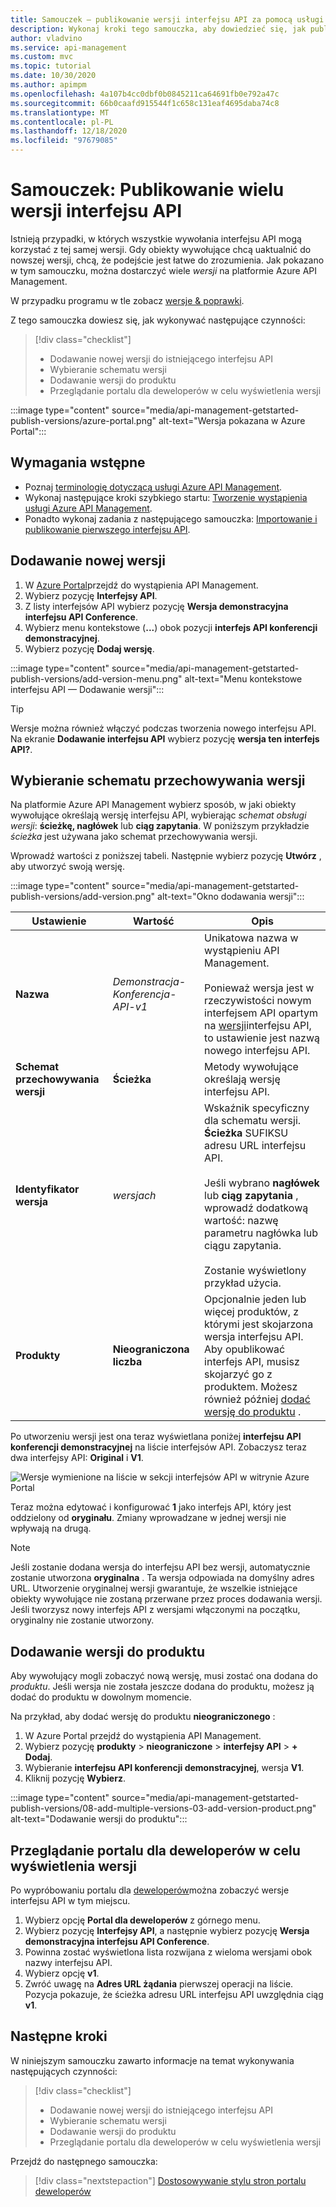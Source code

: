 ```yaml
---
title: Samouczek — publikowanie wersji interfejsu API za pomocą usługi Azure API Management
description: Wykonaj kroki tego samouczka, aby dowiedzieć się, jak publikować wiele wersji interfejsu API w API Management.
author: vladvino
ms.service: api-management
ms.custom: mvc
ms.topic: tutorial
ms.date: 10/30/2020
ms.author: apimpm
ms.openlocfilehash: 4a107b4cc0dbf0b0845211ca64691fb0e792a47c
ms.sourcegitcommit: 66b0caafd915544f1c658c131eaf4695daba74c8
ms.translationtype: MT
ms.contentlocale: pl-PL
ms.lasthandoff: 12/18/2020
ms.locfileid: "97679085"
---
```

# <a name="tutorial-publish-multiple-versions-of-your-api"></a>Samouczek: Publikowanie wielu wersji interfejsu API 

Istnieją przypadki, w których wszystkie wywołania interfejsu API mogą korzystać z tej samej wersji. Gdy obiekty wywołujące chcą uaktualnić do nowszej wersji, chcą, że podejście jest łatwe do zrozumienia. Jak pokazano w tym samouczku, można dostarczyć wiele *wersji* na platformie Azure API Management. 

W przypadku programu w tle zobacz [wersje & poprawki](https://azure.microsoft.com/blog/versions-revisions/).

Z tego samouczka dowiesz się, jak wykonywać następujące czynności:

> [!div class="checklist"]
> * Dodawanie nowej wersji do istniejącego interfejsu API
> * Wybieranie schematu wersji
> * Dodawanie wersji do produktu
> * Przeglądanie portalu dla deweloperów w celu wyświetlenia wersji

:::image type="content" source="media/api-management-getstarted-publish-versions/azure-portal.png" alt-text="Wersja pokazana w Azure Portal":::

## <a name="prerequisites"></a>Wymagania wstępne

+ Poznaj [terminologię dotyczącą usługi Azure API Management](api-management-terminology.md).
+ Wykonaj następujące kroki szybkiego startu: [Tworzenie wystąpienia usługi Azure API Management](get-started-create-service-instance.md).
+ Ponadto wykonaj zadania z następującego samouczka: [Importowanie i publikowanie pierwszego interfejsu API](import-and-publish.md).

## <a name="add-a-new-version"></a>Dodawanie nowej wersji

1. W [Azure Portal](https://portal.azure.com)przejdź do wystąpienia API Management.
1. Wybierz pozycję **Interfejsy API**.
1. Z listy interfejsów API wybierz pozycję **Wersja demonstracyjna interfejsu API Conference**. 
1. Wybierz menu kontekstowe (**...**) obok pozycji **interfejs API konferencji demonstracyjnej**.
1. Wybierz pozycję **Dodaj wersję**.

:::image type="content" source="media/api-management-getstarted-publish-versions/add-version-menu.png" alt-text="Menu kontekstowe interfejsu API — Dodawanie wersji":::


> [!TIP]
> Wersje można również włączyć podczas tworzenia nowego interfejsu API. Na ekranie **Dodawanie interfejsu API** wybierz pozycję **wersja ten interfejs API?**.

## <a name="choose-a-versioning-scheme"></a>Wybieranie schematu przechowywania wersji

Na platformie Azure API Management wybierz sposób, w jaki obiekty wywołujące określają wersję interfejsu API, wybierając *schemat obsługi wersji*: **ścieżkę, nagłówek** lub **ciąg zapytania**. W poniższym przykładzie *ścieżka* jest używana jako schemat przechowywania wersji.

Wprowadź wartości z poniższej tabeli. Następnie wybierz pozycję **Utwórz** , aby utworzyć swoją wersję.

:::image type="content" source="media/api-management-getstarted-publish-versions/add-version.png" alt-text="Okno dodawania wersji":::



|Ustawienie   |Wartość  |Opis  |
|---------|---------|---------|
|**Nazwa**     |  *Demonstracja-Konferencja-API-v1*       |  Unikatowa nazwa w wystąpieniu API Management.<br/><br/>Ponieważ wersja jest w rzeczywistości nowym interfejsem API opartym na [wersji](api-management-get-started-revise-api.md)interfejsu API, to ustawienie jest nazwą nowego interfejsu API.   |
|**Schemat przechowywania wersji**     |  **Ścieżka**       |  Metody wywołujące określają wersję interfejsu API.     |
|**Identyfikator wersja**     |  *wersjach*       |  Wskaźnik specyficzny dla schematu wersji. **Ścieżka** SUFIKSU adresu URL interfejsu API. <br/><br/> Jeśli wybrano **nagłówek** lub **ciąg zapytania** , wprowadź dodatkową wartość: nazwę parametru nagłówka lub ciągu zapytania.<br/><br/> Zostanie wyświetlony przykład użycia.        |
|**Produkty**     |  **Nieograniczona liczba**       |  Opcjonalnie jeden lub więcej produktów, z którymi jest skojarzona wersja interfejsu API. Aby opublikować interfejs API, musisz skojarzyć go z produktem. Możesz również później [dodać wersję do produktu](#add-the-version-to-a-product) .      |

Po utworzeniu wersji jest ona teraz wyświetlana poniżej **interfejsu API konferencji demonstracyjnej** na liście interfejsów API. Zobaczysz teraz dwa interfejsy API: **Original** i **V1**.

![Wersje wymienione na liście w sekcji interfejsów API w witrynie Azure Portal](media/api-management-getstarted-publish-versions/version-list.png)

Teraz można edytować i konfigurować **1** jako interfejs API, który jest oddzielony od **oryginału**. Zmiany wprowadzane w jednej wersji nie wpływają na drugą.

> [!Note]
> Jeśli zostanie dodana wersja do interfejsu API bez wersji, automatycznie zostanie utworzona **oryginalna** . Ta wersja odpowiada na domyślny adres URL. Utworzenie oryginalnej wersji gwarantuje, że wszelkie istniejące obiekty wywołujące nie zostaną przerwane przez proces dodawania wersji. Jeśli tworzysz nowy interfejs API z wersjami włączonymi na początku, oryginalny nie zostanie utworzony.

## <a name="add-the-version-to-a-product"></a>Dodawanie wersji do produktu

Aby wywołujący mogli zobaczyć nową wersję, musi zostać ona dodana do *produktu*. Jeśli wersja nie została jeszcze dodana do produktu, możesz ją dodać do produktu w dowolnym momencie.

Na przykład, aby dodać wersję do produktu **nieograniczonego** :
1. W Azure Portal przejdź do wystąpienia API Management.
1. Wybierz pozycję **produkty**  >  **nieograniczone**  >  **interfejsy API**  >  **+ Dodaj**.
1. Wybieranie **interfejsu API konferencji demonstracyjnej**, wersja **V1**.
1. Kliknij pozycję **Wybierz**.

:::image type="content" source="media/api-management-getstarted-publish-versions/08-add-multiple-versions-03-add-version-product.png" alt-text="Dodawanie wersji do produktu":::

## <a name="browse-the-developer-portal-to-see-the-version"></a>Przeglądanie portalu dla deweloperów w celu wyświetlenia wersji

Po wypróbowaniu portalu dla [deweloperów](api-management-howto-developer-portal-customize.md)można zobaczyć wersje interfejsu API w tym miejscu.

1. Wybierz opcję **Portal dla deweloperów** z górnego menu.
2. Wybierz pozycję **Interfejsy API**, a następnie wybierz pozycję **Wersja demonstracyjna interfejsu API Conference**.
3. Powinna zostać wyświetlona lista rozwijana z wieloma wersjami obok nazwy interfejsu API.
4. Wybierz opcję **v1**.
5. Zwróć uwagę na **Adres URL żądania** pierwszej operacji na liście. Pozycja pokazuje, że ścieżka adresu URL interfejsu API uwzględnia ciąg **v1**.

## <a name="next-steps"></a>Następne kroki

W niniejszym samouczku zawarto informacje na temat wykonywania następujących czynności:

> [!div class="checklist"]
> * Dodawanie nowej wersji do istniejącego interfejsu API
> * Wybieranie schematu wersji 
> * Dodawanie wersji do produktu
> * Przeglądanie portalu dla deweloperów w celu wyświetlenia wersji

Przejdź do następnego samouczka:

> [!div class="nextstepaction"]
> [Dostosowywanie stylu stron portalu deweloperów](api-management-howto-developer-portal-customize.md)

